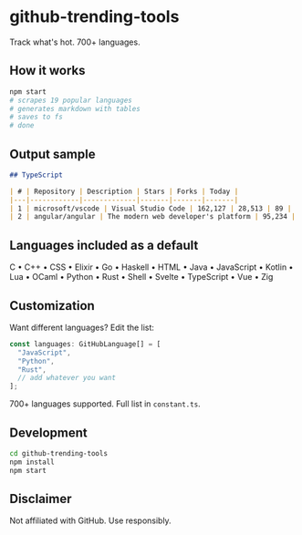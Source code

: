 # github-trending-tools

Track what's hot. 700+ languages.

## How it works

```bash
npm start
# scrapes 19 popular languages
# generates markdown with tables
# saves to fs
# done
```

## Output sample

```markdown
## TypeScript

| # | Repository | Description | Stars | Forks | Today |
|---|------------|-------------|-------|-------|-------|
| 1 | microsoft/vscode | Visual Studio Code | 162,127 | 28,513 | 89 |
| 2 | angular/angular | The modern web developer's platform | 95,234 | 25,012 | 45 |
```

## Languages included as a default

C • C++ • CSS • Elixir • Go • Haskell • HTML • Java • JavaScript • Kotlin • Lua • OCaml • Python • Rust • Shell • Svelte • TypeScript • Vue • Zig

## Customization

Want different languages? Edit the list:

```typescript
const languages: GitHubLanguage[] = [
  "JavaScript",
  "Python",
  "Rust",
  // add whatever you want
];
```

700+ languages supported. Full list in `constant.ts`.

## Development

```bash
cd github-trending-tools
npm install
npm start
```

## Disclaimer

Not affiliated with GitHub. Use responsibly.
